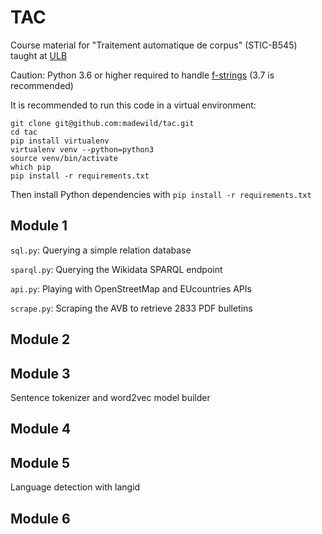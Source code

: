 # TAC

Course material for "Traitement automatique de corpus" (STIC-B545) taught at [ULB](https://ulb.be)

Caution: Python 3.6 or higher required to handle [f-strings](https://www.python.org/dev/peps/pep-0498/) (3.7 is recommended)

It is recommended to run this code in a virtual environment: 

```
git clone git@github.com:madewild/tac.git
cd tac
pip install virtualenv
virtualenv venv --python=python3
source venv/bin/activate
which pip
pip install -r requirements.txt
```

Then install Python dependencies with `pip install -r requirements.txt`

## Module 1

`sql.py`: Querying a simple relation database

`sparql.py`: Querying the Wikidata SPARQL endpoint

`api.py`: Playing with OpenStreetMap and EUcountries APIs

`scrape.py`: Scraping the AVB to retrieve 2833 PDF bulletins

## Module 2

## Module 3

Sentence tokenizer and word2vec model builder

## Module 4

## Module 5

Language detection with langid

## Module 6
